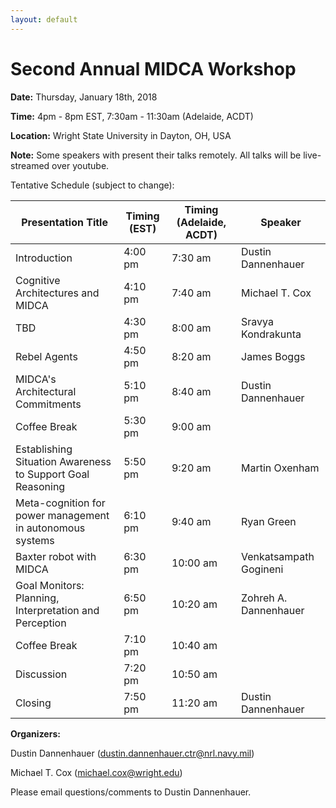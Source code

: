 ```yaml
---
layout: default
---
```


# Second Annual MIDCA Workshop

**Date:** Thursday, January 18th, 2018

**Time:** 4pm - 8pm EST, 7:30am - 11:30am (Adelaide, ACDT)

**Location:** Wright State University in Dayton, OH, USA

**Note:** Some speakers with present their talks remotely. All talks will be live-streamed over youtube.

Tentative Schedule (subject to change):

| Presentation Title                                         | Timing (EST) | Timing (Adelaide, ACDT) | Speaker |
| ------------------                                         | ------------ | ----------------------- | ------- |
| Introduction                                               | 4:00 pm      | 7:30 am                 | Dustin Dannenhauer |
| Cognitive Architectures and MIDCA                          | 4:10 pm      | 7:40 am                 | Michael T. Cox |
| TBD                                                        | 4:30 pm      | 8:00 am                 | Sravya Kondrakunta |
| Rebel Agents                                               | 4:50 pm      | 8:20 am                 | James Boggs |
| MIDCA's Architectural Commitments                          | 5:10 pm      | 8:40 am                 | Dustin Dannenhauer |
| Coffee Break                                               | 5:30 pm      | 9:00 am                 |                    |
| Establishing Situation Awareness to Support Goal Reasoning | 5:50 pm      | 9:20 am                 | Martin Oxenham |
| Meta-cognition for power management in autonomous systems  | 6:10 pm      | 9:40 am                 | Ryan Green |
| Baxter robot with MIDCA                                    | 6:30 pm      | 10:00 am                | Venkatsampath Gogineni |
| Goal Monitors: Planning, Interpretation and Perception     | 6:50 pm      | 10:20 am                | Zohreh A. Dannenhauer |
| Coffee Break                                               | 7:10 pm      | 10:40 am                |  |
| Discussion                                                 | 7:20 pm      | 10:50 am                |  |
| Closing                                                    | 7:50 pm      | 11:20 am                | Dustin Dannenhauer |


**Organizers:**

Dustin Dannenhauer (dustin.dannenhauer.ctr@nrl.navy.mil)

Michael T. Cox (michael.cox@wright.edu)


Please email questions/comments to Dustin Dannenhauer.
